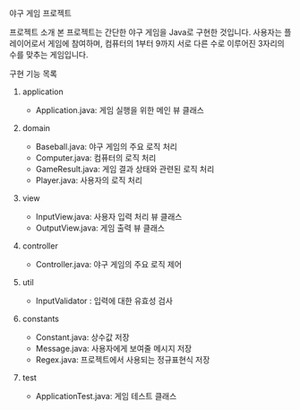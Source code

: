 야구 게임 프로젝트


프로젝트 소개
   본 프로젝트는 간단한 야구 게임을 Java로 구현한 것입니다. 
   사용자는 플레이어로서 게임에 참여하며, 컴퓨터의 1부터 9까지 서로 다른 수로 이루어진 3자리의 수를 맞추는 게임입니다.


구현 기능 목록
1. application

   - Application.java: 게임 실행을 위한 메인 뷰 클래스

2. domain
   - Baseball.java: 야구 게임의 주요 로직 처리
   - Computer.java: 컴퓨터의 로직 처리
   - GameResult.java: 게임 결과 상태와 관련된 로직 처리
   - Player.java: 사용자의 로직 처리

3. view
   - InputView.java: 사용자 입력 처리 뷰 클래스
   - OutputView.java: 게임 출력 뷰 클래스
   
4. controller
   - Controller.java: 야구 게임의 주요 로직 제어

5. util
   - InputValidator : 입력에 대한 유효성 검사

6. constants
   - Constant.java: 상수값 저장
   - Message.java: 사용자에게 보여줄 메시지 저장
   - Regex.java: 프로젝트에서 사용되는 정규표현식 저장

7. test
   - ApplicationTest.java: 게임 테스트 클래스